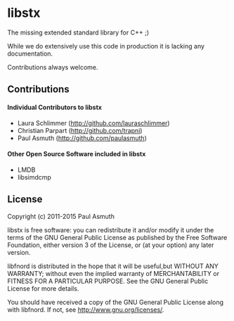 libstx
======

The missing extended standard library for C++ ;)

While we do extensively use this code in production it is lacking any documentation.

Contributions always welcome.

Contributions
-------------

#### Individual Contributors to libstx

+ Laura Schlimmer (http://github.com/lauraschlimmer)
+ Christian Parpart (http://github.com/trapni)
+ Paul Asmuth (http://github.com/paulasmuth)

#### Other Open Source Software included in libstx

  + LMDB
  + libsimdcmp

License
-------

Copyright (c) 2011-2015 Paul Asmuth

libstx is free software: you can redistribute it and/or modify it under
the terms of the GNU General Public License as published by the Free Software
Foundation, either version 3 of the License, or (at your option) any later
version.

libfnord is distributed in the hope that it will be useful,but WITHOUT ANY
WARRANTY; without even the implied warranty of MERCHANTABILITY or FITNESS FOR A
PARTICULAR PURPOSE. See the GNU General Public License for more details.

You should have received a copy of the GNU General Public License along with
libfnord. If not, see <http://www.gnu.org/licenses/>.

